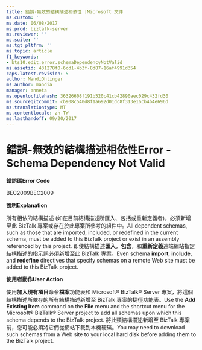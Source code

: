 ```yaml
---
title: 錯誤-無效的結構描述相依性 |Microsoft 文件
ms.custom: ''
ms.date: 06/08/2017
ms.prod: biztalk-server
ms.reviewer: ''
ms.suite: ''
ms.tgt_pltfrm: ''
ms.topic: article
f1_keywords:
- bts10.edit.error.schemaDependencyNotValid
ms.assetid: 431278f0-6cd1-4b3f-8d87-16af4991d354
caps.latest.revision: 5
author: MandiOhlinger
ms.author: mandia
manager: anneta
ms.openlocfilehash: 36326608f191b520c41cb42890aec029c432fd30
ms.sourcegitcommit: cb908c540d8f1a692d01dc8f313e16cb4b4e696d
ms.translationtype: MT
ms.contentlocale: zh-TW
ms.lasthandoff: 09/20/2017
---
```

# <a name="error---schema-dependency-not-valid"></a><span data-ttu-id="634d8-102">錯誤-無效的結構描述相依性</span><span class="sxs-lookup"><span data-stu-id="634d8-102">Error - Schema Dependency Not Valid</span></span>
<span data-ttu-id="634d8-103">**錯誤碼**</span><span class="sxs-lookup"><span data-stu-id="634d8-103">**Error Code**</span></span>  
  
 <span data-ttu-id="634d8-104">BEC2009</span><span class="sxs-lookup"><span data-stu-id="634d8-104">BEC2009</span></span>  
  
 <span data-ttu-id="634d8-105">**說明**</span><span class="sxs-lookup"><span data-stu-id="634d8-105">**Explanation**</span></span>  
  
 <span data-ttu-id="634d8-106">所有相依的結構描述 (如在目前結構描述所匯入、包括或重新定義者)，必須新增至此 BizTalk 專案或存在於此專案所參考的組件中。</span><span class="sxs-lookup"><span data-stu-id="634d8-106">All dependent schemas, such as those that are imported, included, or redefined in the current schema, must be added to this BizTalk project or exist in an assembly referenced by this project.</span></span> <span data-ttu-id="634d8-107">即使結構描述**匯入**，**包含**，和**重新定義**遠端網站指定結構描述的指示詞必須新增至此 BizTalk 專案。</span><span class="sxs-lookup"><span data-stu-id="634d8-107">Even schema **import**, **include**, and **redefine** directives that specify schemas on a remote Web site must be added to this BizTalk project.</span></span>  
  
 <span data-ttu-id="634d8-108">**使用者動作**</span><span class="sxs-lookup"><span data-stu-id="634d8-108">**User Action**</span></span>  
  
 <span data-ttu-id="634d8-109">使用**加入現有項目**命令**檔案**功能表和 Microsoft® BizTalk® Server 專案，將這個結構描述所依存的所有結構描述新增至 BizTalk 專案的捷徑功能表。</span><span class="sxs-lookup"><span data-stu-id="634d8-109">Use the **Add Existing Item** command on the **File** menu and the shortcut menu for the Microsoft® BizTalk® Server project to add all schemas upon which this schema depends to the BizTalk project.</span></span> <span data-ttu-id="634d8-110">將此類結構描述新增至 BizTalk 專案前，您可能必須將它們從網站下載到本機硬碟。</span><span class="sxs-lookup"><span data-stu-id="634d8-110">You may need to download such schemas from a Web site to your local hard disk before adding them to the BizTalk project.</span></span>